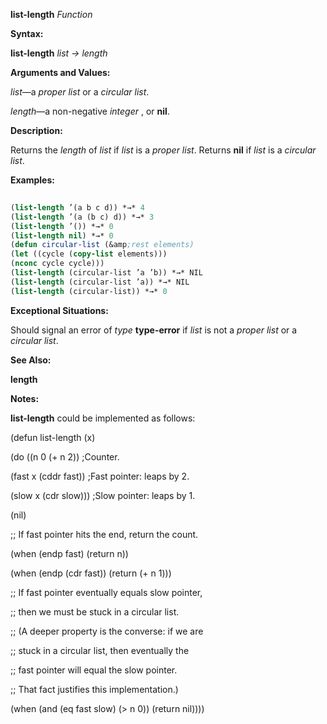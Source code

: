 **list-length** *Function* 



**Syntax:** 



**list-length** *list → length* 



**Arguments and Values:** 



*list*—a *proper list* or a *circular list*. 



*length*—a non-negative *integer* , or **nil**. 



**Description:** 



Returns the *length* of *list* if *list* is a *proper list*. Returns **nil** if *list* is a *circular list*. 



**Examples:**
```lisp
 
(list-length ’(a b c d)) *→* 4 
(list-length ’(a (b c) d)) *→* 3 
(list-length ’()) *→* 0 
(list-length nil) *→* 0 
(defun circular-list (&amp;rest elements) 
(let ((cycle (copy-list elements))) 
(nconc cycle cycle))) 
(list-length (circular-list ’a ’b)) *→* NIL 
(list-length (circular-list ’a)) *→* NIL 
(list-length (circular-list)) *→* 0 

```
**Exceptional Situations:** 



Should signal an error of *type* **type-error** if *list* is not a *proper list* or a *circular list*. 



**See Also:** 



**length** 



**Notes:** 



**list-length** could be implemented as follows: 



(defun list-length (x) 



(do ((n 0 (+ n 2)) ;Counter. 



(fast x (cddr fast)) ;Fast pointer: leaps by 2. 







 



 



(slow x (cdr slow))) ;Slow pointer: leaps by 1. 



(nil) 



;; If fast pointer hits the end, return the count. 



(when (endp fast) (return n)) 



(when (endp (cdr fast)) (return (+ n 1))) 



;; If fast pointer eventually equals slow pointer, 



;; then we must be stuck in a circular list. 



;; (A deeper property is the converse: if we are 



;; stuck in a circular list, then eventually the 



;; fast pointer will equal the slow pointer. 



;; That fact justifies this implementation.) 



(when (and (eq fast slow) (&gt; n 0)) (return nil)))) 



